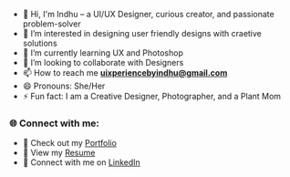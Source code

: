 - 👋 Hi, I'm Indhu – a UI/UX Designer, curious creator, and passionate problem-solver
- 👀 I’m interested in designing user friendly designs with craetive solutions
- 🌱 I’m currently learning UX and Photoshop
- 💞️ I’m looking to collaborate with Designers
- 📫 How to reach me **uixperiencebyindhu@gmail.com**
- 😄 Pronouns: She/Her
- ⚡ Fun fact: I am a Creative Designer, Photographer, and a Plant Mom

### 🌐 Connect with me:

- 💼 Check out my [Portfolio](https://shorturl.at/ijIJS)
- 📄 View my [Resume](https://shorturl.at/rFg74)
- 🔗 Connect with me on [LinkedIn](https://www.linkedin.com/in/uixperience/)
